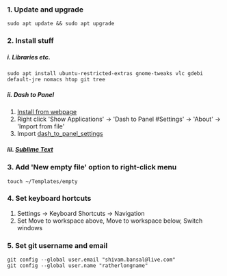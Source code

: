 ### 1. Update and upgrade
```
sudo apt update && sudo apt upgrade
```

### 2. Install stuff

##### i. Libraries etc.
```
sudo apt install ubuntu-restricted-extras gnome-tweaks vlc gdebi default-jre nomacs htop git tree
```

##### ii. Dash to Panel

1. [Install from webpage](https://extensions.gnome.org/extension/1160/dash-to-panel/)
2. Right click 'Show Applications' -> 'Dash to Panel #Settings' -> 'About' -> 'Import from file'
3. Import [dash_to_panel_settings](./dash_to_panel_settings)

##### iii. [Sublime Text](https://www.sublimetext.com/docs/3/linux_repositories.html)

### 3. Add 'New empty file' option to right-click menu
```
touch ~/Templates/empty
```

### 4. Set keyboard hortcuts

1. Settings -> Keyboard Shortcuts -> Navigation
2. Set Move to workspace above, Move to workspace below, Switch windows

### 5. Set git username and email
```
git config --global user.email "shivam.bansal@live.com"
git config --global user.name "ratherlongname"
```
